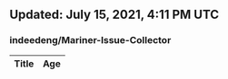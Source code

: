 ## Updated: July 15, 2021, 4:11 PM UTC


### indeedeng/Mariner-Issue-Collector
|**Title**|**Age**|
|:----|:----|